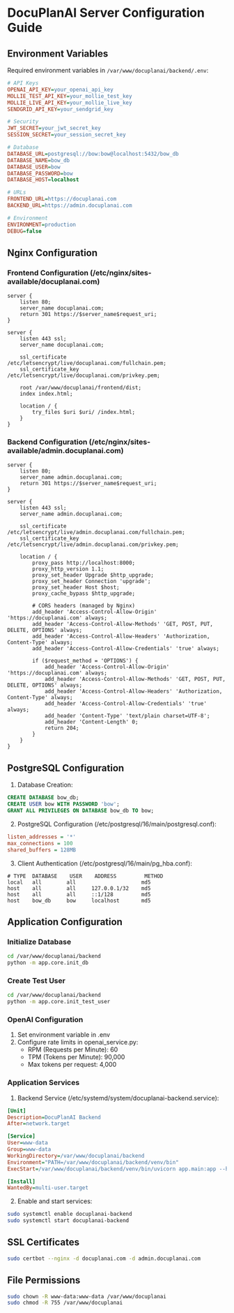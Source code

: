 # DocuPlanAI Server Configuration Guide

## Environment Variables
Required environment variables in `/var/www/docuplanai/backend/.env`:
```ini
# API Keys
OPENAI_API_KEY=your_openai_api_key
MOLLIE_TEST_API_KEY=your_mollie_test_key
MOLLIE_LIVE_API_KEY=your_mollie_live_key
SENDGRID_API_KEY=your_sendgrid_key

# Security
JWT_SECRET=your_jwt_secret_key
SESSION_SECRET=your_session_secret_key

# Database
DATABASE_URL=postgresql://bow:bow@localhost:5432/bow_db
DATABASE_NAME=bow_db
DATABASE_USER=bow
DATABASE_PASSWORD=bow
DATABASE_HOST=localhost

# URLs
FRONTEND_URL=https://docuplanai.com
BACKEND_URL=https://admin.docuplanai.com

# Environment
ENVIRONMENT=production
DEBUG=false
```

## Nginx Configuration
### Frontend Configuration (/etc/nginx/sites-available/docuplanai.com)
```nginx
server {
    listen 80;
    server_name docuplanai.com;
    return 301 https://$server_name$request_uri;
}

server {
    listen 443 ssl;
    server_name docuplanai.com;

    ssl_certificate /etc/letsencrypt/live/docuplanai.com/fullchain.pem;
    ssl_certificate_key /etc/letsencrypt/live/docuplanai.com/privkey.pem;

    root /var/www/docuplanai/frontend/dist;
    index index.html;

    location / {
        try_files $uri $uri/ /index.html;
    }
}
```

### Backend Configuration (/etc/nginx/sites-available/admin.docuplanai.com)
```nginx
server {
    listen 80;
    server_name admin.docuplanai.com;
    return 301 https://$server_name$request_uri;
}

server {
    listen 443 ssl;
    server_name admin.docuplanai.com;

    ssl_certificate /etc/letsencrypt/live/admin.docuplanai.com/fullchain.pem;
    ssl_certificate_key /etc/letsencrypt/live/admin.docuplanai.com/privkey.pem;

    location / {
        proxy_pass http://localhost:8000;
        proxy_http_version 1.1;
        proxy_set_header Upgrade $http_upgrade;
        proxy_set_header Connection 'upgrade';
        proxy_set_header Host $host;
        proxy_cache_bypass $http_upgrade;

        # CORS headers (managed by Nginx)
        add_header 'Access-Control-Allow-Origin' 'https://docuplanai.com' always;
        add_header 'Access-Control-Allow-Methods' 'GET, POST, PUT, DELETE, OPTIONS' always;
        add_header 'Access-Control-Allow-Headers' 'Authorization, Content-Type' always;
        add_header 'Access-Control-Allow-Credentials' 'true' always;
        
        if ($request_method = 'OPTIONS') {
            add_header 'Access-Control-Allow-Origin' 'https://docuplanai.com' always;
            add_header 'Access-Control-Allow-Methods' 'GET, POST, PUT, DELETE, OPTIONS' always;
            add_header 'Access-Control-Allow-Headers' 'Authorization, Content-Type' always;
            add_header 'Access-Control-Allow-Credentials' 'true' always;
            add_header 'Content-Type' 'text/plain charset=UTF-8';
            add_header 'Content-Length' 0;
            return 204;
        }
    }
}
```

## PostgreSQL Configuration
1. Database Creation:
```sql
CREATE DATABASE bow_db;
CREATE USER bow WITH PASSWORD 'bow';
GRANT ALL PRIVILEGES ON DATABASE bow_db TO bow;
```

2. PostgreSQL Configuration (/etc/postgresql/16/main/postgresql.conf):
```ini
listen_addresses = '*'
max_connections = 100
shared_buffers = 128MB
```

3. Client Authentication (/etc/postgresql/16/main/pg_hba.conf):
```
# TYPE  DATABASE    USER    ADDRESS         METHOD
local   all        all                     md5
host    all        all     127.0.0.1/32    md5
host    all        all     ::1/128         md5
host    bow_db     bow     localhost       md5
```

## Application Configuration

### Initialize Database
```bash
cd /var/www/docuplanai/backend
python -m app.core.init_db
```

### Create Test User
```bash
cd /var/www/docuplanai/backend
python -m app.core.init_test_user
```

### OpenAI Configuration
1. Set environment variable in .env
2. Configure rate limits in openai_service.py:
   - RPM (Requests per Minute): 60
   - TPM (Tokens per Minute): 90,000
   - Max tokens per request: 4,000

### Application Services
1. Backend Service (/etc/systemd/system/docuplanai-backend.service):
```ini
[Unit]
Description=DocuPlanAI Backend
After=network.target

[Service]
User=www-data
Group=www-data
WorkingDirectory=/var/www/docuplanai/backend
Environment="PATH=/var/www/docuplanai/backend/venv/bin"
ExecStart=/var/www/docuplanai/backend/venv/bin/uvicorn app.main:app --host 0.0.0.0 --port 8000

[Install]
WantedBy=multi-user.target
```

2. Enable and start services:
```bash
sudo systemctl enable docuplanai-backend
sudo systemctl start docuplanai-backend
```

## SSL Certificates
```bash
sudo certbot --nginx -d docuplanai.com -d admin.docuplanai.com
```

## File Permissions
```bash
sudo chown -R www-data:www-data /var/www/docuplanai
sudo chmod -R 755 /var/www/docuplanai
```
